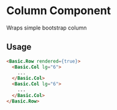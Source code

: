 # Column Component

Wraps simple bootstrap column


## Usage

```html
<Basic.Row rendered={true}>
  <Basic.Col lg="6">
    ...
  </Basic.Col>
  <Basic.Col lg="6">
    ...
  </Basic.Col>
</Basic.Row>
```
